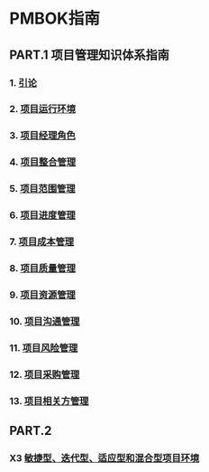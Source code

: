 # PMBOK指南
## PART.1 项目管理知识体系指南
### 1. [引论](Part.1/01/1.引论.md)
### 2. [项目运行环境](Part.1/02/2.项目运行环境.md)
### 3. [项目经理角色](Part.1/03/3.项目经理角色.md)
### 4. [项目整合管理](Part.1/04/4.项目整合管理.md)
### 5. [项目范围管理](Part.1/05/5.项目范围管理.md)
### 6. [项目进度管理](Part.1/06/6.项目进度管理.md)
### 7. [项目成本管理](Part.1/07/7.项目成本管理.md)
### 8. [项目质量管理](Part.1/08/8.项目质量管理.md)
### 9. [项目资源管理](Part.1/09/9.项目资源管理.md)
### 10. [项目沟通管理](Part.1/10/10.项目沟通管理.md)
### 11. [项目风险管理](Part.1/11/11.项目风险管理.md)
### 12. [项目采购管理](Part.1/12/12.项目采购管理.md)
### 13. [项目相关方管理](Part.1/13/13.项目相关方管理.md)
## PART.2 

### X3 [敏捷型、迭代型、适应型和混合型项目环境](Part.2/X3敏捷项目环境.md)